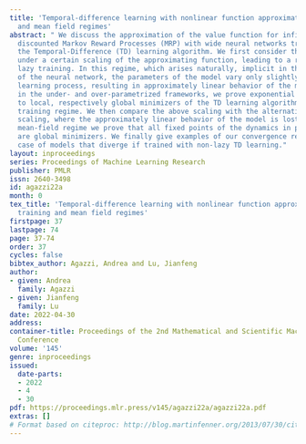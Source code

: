 ```yaml
---
title: 'Temporal-difference learning with nonlinear function approximation: lazy training
  and mean field regimes'
abstract: " We discuss the approximation of the value function for infinite-horizon
  discounted Markov Reward Processes (MRP) with wide neural networks trained with
  the Temporal-Difference (TD) learning algorithm. We first consider this problem
  under a certain scaling of the approximating function, leading to a regime called
  lazy training. In this regime, which arises naturally, implicit in the initialization
  of the neural network, the parameters of the model vary only slightly during the
  learning process, resulting in approximately linear behavior of the model. Both
  in the under- and over-parametrized frameworks, we prove exponential convergence
  to local, respectively global minimizers of the TD learning algorithm in the lazy
  training regime. We then compare the above scaling with the alternative mean-field
  scaling, where the approximately linear behavior of the model is lost. In this nonlinear,
  mean-field regime we prove that all fixed points of the dynamics in parameter space
  are global minimizers. We finally give examples of our convergence results in the
  case of models that diverge if trained with non-lazy TD learning."
layout: inproceedings
series: Proceedings of Machine Learning Research
publisher: PMLR
issn: 2640-3498
id: agazzi22a
month: 0
tex_title: 'Temporal-difference learning with nonlinear function approximation: lazy
  training and mean field regimes'
firstpage: 37
lastpage: 74
page: 37-74
order: 37
cycles: false
bibtex_author: Agazzi, Andrea and Lu, Jianfeng
author:
- given: Andrea
  family: Agazzi
- given: Jianfeng
  family: Lu
date: 2022-04-30
address:
container-title: Proceedings of the 2nd Mathematical and Scientific Machine Learning
  Conference
volume: '145'
genre: inproceedings
issued:
  date-parts:
  - 2022
  - 4
  - 30
pdf: https://proceedings.mlr.press/v145/agazzi22a/agazzi22a.pdf
extras: []
# Format based on citeproc: http://blog.martinfenner.org/2013/07/30/citeproc-yaml-for-bibliographies/
---
```

